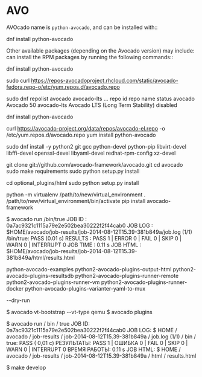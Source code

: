# AVO
AVOcado
name is ``python-avocado``, and can be installed with::

dnf install python-avocado

Other available packages (depending on the Avocado version) may include:
can install the RPM packages by running the following commands::

dnf install python-avocado

sudo curl https://repos-avocadoproject.rhcloud.com/static/avocado-fedora.repo-o/etc/yum.repos.d/avocado.repo

sudo dnf repolist avocado avocado-lts
...
repo id      repo name                          status
avocado      Avocado                            50
avocado-lts  Avocado LTS (Long Term Stability)  disabled

dnf install python-avocado

curl https://avocado-project.org/data/repos/avocado-el.repo -o /etc/yum.repos.d/avocado.repo
yum install python-avocado

sudo dnf install -y python2 git gcc python-devel python-pip libvirt-devel libffi-devel openssl-devel libyaml-devel redhat-rpm-config xz-devel

git clone git://github.com/avocado-framework/avocado.git
cd avocado
sudo make requirements
sudo python setup.py install

cd optional_plugins/html
sudo python setup.py install



python -m virtualenv /path/to/new/virtual_environment
. /path/to/new/virtual_environment/bin/activate
pip install avocado-framework

$ avocado run /bin/true
JOB ID    : 0a7ac9321c1115a79e2e502bea30222f2f44cab0
JOB LOG   : $HOME/avocado/job-results/job-2014-08-12T15.39-381b849a/job.log
 (1/1) /bin/true: PASS (0.01 s)
RESULTS    : PASS 1 | ERROR 0 | FAIL 0 | SKIP 0 | WARN 0 | INTERRUPT 0
JOB TIME   : 0.11 s
JOB HTML  : $HOME/avocado/job-results/job-2014-08-12T15.39-381b849a/html/results.html

python-avocado-examples
python2-avocado-plugins-output-html
python2-avocado-plugins-resultsdb
python2-avocado-plugins-runner-remote
python2-avocado-plugins-runner-vm
python2-avocado-plugins-runner-docker
python-avocado-plugins-varianter-yaml-to-mux


--dry-run



$ avocado vt-bootstrap --vt-type qemu
$ avocado plugins

$ avocado run / bin / true 
JOB ID: 0a7ac9321c1115a79e2e502bea30222f2f44cab0 
JOB LOG: $ HOME / avocado / job-results / job-2014-08-12T15.39-381b849a / job.log 
 (1/1) / bin / true: PASS ( 0,01 с) 
РЕЗУЛЬТАТЫ: PASS 1 | ОШИБКА 0 | FAIL 0 | SKIP 0 | WARN 0 | INTERRUPT 0 
ВРЕМЯ РАБОТЫ: 0.11 s 
JOB HTML: $ HOME / avocado / job-results / job-2014-08-12T15.39-381b849a / html / results.html

$ make develop

